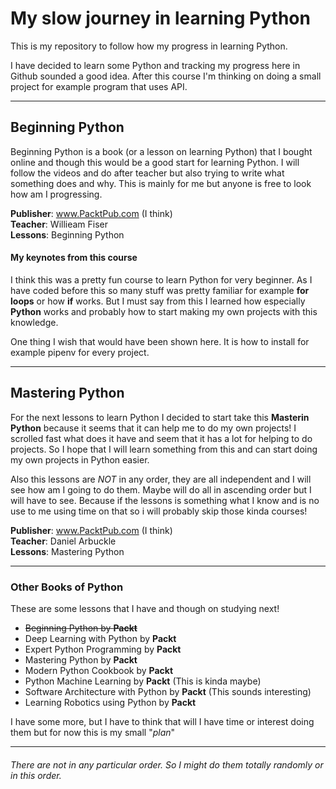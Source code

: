 # My slow journey in learning Python

This is my repository to follow how my progress in learning Python. 

I have decided to learn some Python and tracking my progress here in Github sounded a good idea. 
After this course I'm thinking on doing a small project for example 
program that uses API.

---

Beginning Python
----------------
Beginning Python is a book (or a lesson on learning Python) that I bought online and though 
this would be a good start for learning Python. 
I will follow the videos and do after teacher but 
also trying to write what something does and why. 
This is mainly for me but anyone is free to look
how am I progressing.

**Publisher**: www.PacktPub.com (I think)   
**Teacher**: Willieam Fiser  
**Lessons**: Beginning Python

#### My keynotes from this course

I think this was a pretty fun course to learn Python for very beginner. As I have coded before this so many stuff was
 pretty familiar for example **for loops** or how **if** works. But I must say from this I learned how especially 
 **Python** works and probably how to start making my own projects with this knowledge.   
   
One thing I wish that would have been shown here. It is how to install for example pipenv for every project.

---
Mastering Python
----------------

For the next lessons to learn Python I decided to start take this **Masterin Python** because it seems that it can 
help me to do my own projects! I scrolled fast what does it have and seem that it has a lot for helping to do 
projects. So I hope that I will learn something from this and can start doing my own projects in Python easier.

Also this lessons are *NOT* in any order, they are all independent and I will see how am I going to do them. Maybe 
will do all in ascending order but I will have to see. Because if the lessons is something what I know and is no use 
to me using time on that so i will probably skip those kinda courses!

**Publisher**: www.PacktPub.com (I think)   
**Teacher**: Daniel Arbuckle  
**Lessons**: Mastering Python

---

### Other Books of Python 
These are some lessons that I have and though on studying next!

* ~~Beginning Python by **Packt**~~
* Deep Learning with Python by **Packt**
* Expert Python Programming by **Packt**
* Mastering Python by **Packt**
* Modern Python Cookbook by **Packt**
* Python Machine Learning by **Packt** (This is kinda maybe)
* Software Architecture with Python by **Packt** (This sounds interesting)
* Learning Robotics using Python by **Packt**

I have some more, but I have to think that will I have time or interest doing them but for now this is my small "*plan*"

---
###### There are not in any particular order. So I might do them totally randomly or in this order.
